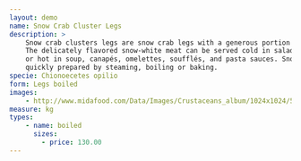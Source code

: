 ```yaml
---
layout: demo
name: Snow Crab Cluster Legs
description: >
    Snow crab clusters legs are snow crab legs with a generous portion of the body attached.
    The delicately flavored snow-white meat can be served cold in salads, dips, stuffing, or spreads,
    or hot in soup, canapés, omelettes, soufflés, and pasta sauces. Snow crab clusters are easily and
    quickly prepared by steaming, boiling or baking.
specie: Chionoecetes opilio
form: Legs boiled
images:
    - http://www.midafood.com/Data/Images/Crustaceans_album/1024x1024/54acdd936f14b293.jpg
measure: kg
types:
    - name: boiled
      sizes:
        - price: 130.00
---
```

